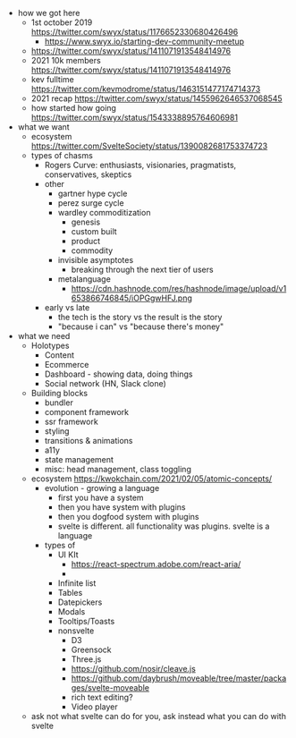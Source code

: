 - how we got here
	- 1st october 2019 https://twitter.com/swyx/status/1176652330680426496
		- https://www.swyx.io/starting-dev-community-meetup
	- https://twitter.com/swyx/status/1411071913548414976
	- 2021 10k members https://twitter.com/swyx/status/1411071913548414976
	- kev fulltime https://twitter.com/kevmodrome/status/1463151477174714373
	- 2021 recap https://twitter.com/swyx/status/1455962646537068545
	- how started how going https://twitter.com/swyx/status/1543338895764606981
- what we want
	- ecosystem https://twitter.com/SvelteSociety/status/1390082681753374723
	- types of chasms
		- Rogers Curve: enthusiasts, visionaries, pragmatists, conservatives, skeptics
		- other
			- gartner hype cycle
			- perez surge cycle
			- wardley commoditization
				- genesis
				- custom built
				- product
				- commodity
			- invisible asymptotes
				- breaking through the next tier of users
			- metalanguage
				- https://cdn.hashnode.com/res/hashnode/image/upload/v1653866746845/iOPGgwHFJ.png
		- early vs late
			- the tech is the story vs the result is the story
			- "because i can" vs "because there's money"
- what we need
	- Holotypes
		- Content
		- Ecommerce
		- Dashboard - showing data, doing things
		- Social network (HN, Slack clone)
	- Building blocks
		- bundler
		- component framework
		- ssr framework
		- styling
		- transitions & animations
		- a11y
		- state management
		- misc: head management, class toggling
	- ecosystem https://kwokchain.com/2021/02/05/atomic-concepts/
		- evolution - growing a language 
			- first you have a system
			- then you have system with plugins
			- then you dogfood system with plugins
			- svelte is different. all functionality was plugins. svelte is a language
		- types of 
			- UI KIt
				- https://react-spectrum.adobe.com/react-aria/
				- 
			- Infinite list
			- Tables
			- Datepickers
			- Modals
			- Tooltips/Toasts
			- nonsvelte
				- D3
				- Greensock
				- Three.js
				- https://github.com/nosir/cleave.js
				- https://github.com/daybrush/moveable/tree/master/packages/svelte-moveable
				- rich text editing?
				- Video player
	- ask not what svelte can do for you, ask instead what you can do with svelte